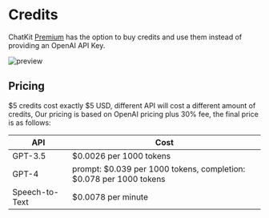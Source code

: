 # Credits

ChatKit [Premium](https://chatkit.app/#pricing) has the option to buy credits and use them instead of providing an OpenAI API Key.

![preview](https://fastly.jsdelivr.net/gh/egoist-bot/images@main/uPic/Qno7mO.jpeg)

## Pricing

$5 credits cost exactly $5 USD, different API will cost a different amount of credits, Our pricing is based on OpenAI pricing plus 30% fee, the final price is as follows:

| API            | Cost                                                               |
| -------------- | ------------------------------------------------------------------ |
| GPT-3.5        | $0.0026 per 1000 tokens                                            |
| GPT-4          | prompt: $0.039 per 1000 tokens, completion: $0.078 per 1000 tokens |
| Speech-to-Text | $0.0078 per minute                                                 |
